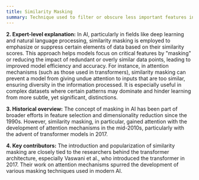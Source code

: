 ```yaml
---
title: Similarity Masking
summary: Technique used to filter or obscure less important features in data based on their similarity to other features, enhancing the focus on distinct or more relevant aspects for tasks like ML or pattern recognition.
---
```

**2. Expert-level explanation:** In AI, particularly in fields like deep learning and natural language processing, similarity masking is employed to emphasize or suppress certain elements of data based on their similarity scores. This approach helps models focus on critical features by "masking" or reducing the impact of redundant or overly similar data points, leading to improved model efficiency and accuracy. For instance, in attention mechanisms (such as those used in transformers), similarity masking can prevent a model from giving undue attention to inputs that are too similar, ensuring diversity in the information processed. It is especially useful in complex datasets where certain patterns may dominate and hinder learning from more subtle, yet significant, distinctions.

**3. Historical overview:** The concept of masking in AI has been part of broader efforts in feature selection and dimensionality reduction since the 1990s. However, similarity masking, in particular, gained attention with the development of attention mechanisms in the mid-2010s, particularly with the advent of transformer models in 2017.

**4. Key contributors:** The introduction and popularization of similarity masking are closely tied to the researchers behind the transformer architecture, especially Vaswani et al., who introduced the transformer in 2017. Their work on attention mechanisms spurred the development of various masking techniques used in modern AI.